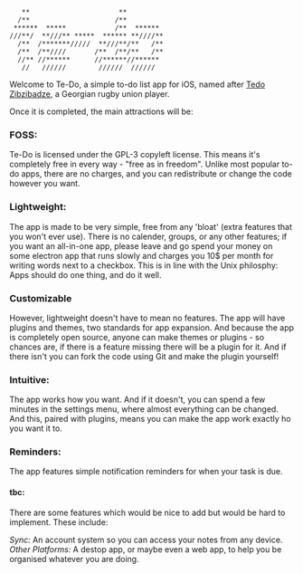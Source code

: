 ```
   **                      **         
  /**                     /**         
 ******  *****            /**  ****** 
///**/  **///** *****  ****** **////**
  /**  /*******/////  **///**/**   /**
  /**  /**////       /**  /**/**   /**
  //** //******      //******//****** 
   //   //////        //////  //////  
```
Welcome to Te-Do, a simple to-do list app for iOS, named after <a href="https://en.wikipedia.org/wiki/Tedo_Zibzibadze">Tedo Zibzibadze</a>, a Georgian rugby union player.

Once it is completed, the main attractions will be:

### FOSS:
Te-Do is licensed under the GPL-3 copyleft license. This means it's completely free in  every way - "free as in freedom". Unlike most popular to-do apps, there are no charges, and you can redistribute or change the code however you want.

### Lightweight: 
The app is made to be very simple, free from any 'bloat' (extra features that you won't ever use). There is no calender, groups, or any other features; if you want an all-in-one app, please leave and go spend your money on some electron app that runs slowly and charges you 10$ per month for writing words next to a checkbox. This is in line with the Unix philosphy: Apps should do one thing, and do it well.

### Customizable
However, lightweight doesn't have to mean no features. The app will have plugins and themes, two standards for app expansion. And because the app is completely open source, anyone can make themes or plugins - so chances are, if there is a feature missing there will be a plugin for it. And if there isn't you can fork the code using Git and make the plugin yourself!

### Intuitive:
The app works how you want. And if it doesn't, you can spend a few minutes in the settings menu, where almost everything can be changed. And this, paired with plugins, means you can make the app work exactly ho you want it to.

### Reminders:
The app features simple notification reminders for when your task is due. 

#### tbc:
There are some features which would be nice to add but would be hard to implement. These include:

*Sync:* An account system so you can access your notes from any device.
<br>
*Other Platforms:* A destop app, or maybe even a web app, to help you be organised whatever you are doing.
<br>








